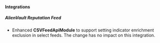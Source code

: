 
#### Integrations

##### AlienVault Reputation Feed

- Enhanced **CSVFeedApiModule** to support setting indicator enrichment exclusion in select feeds. The change has no impact on this integration.

